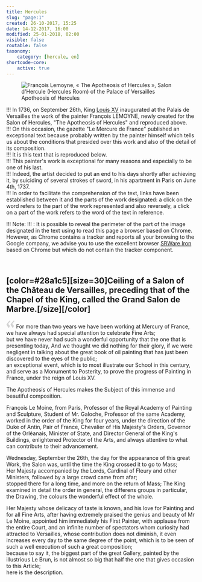 ```yaml
---
title: Hercules
slug: "page:1"
created: 26-10-2017, 15:25
date: 14-12-2017, 16:00
modified: 25-01-2018, 02:00
visible: false
routable: false
taxonomy:
    category: [hercule, en]
shortcode-core:
    active: true
---
```

<figure><picture>
<source
media="(min-width: 959px)"
sizes="(max-width: 767px) 98vw, (min-width: 959px) 50vw, 86vw"
srcset="
/user/sites/docs/pages/01.home/02.versailles/01.palais/01.hercule/01.hercule_1/hercule-640.webp 640w,
/user/sites/docs/pages/01.home/02.versailles/01.palais/01.hercule/01.hercule_1/hercule_700x573.webp 700w,
/user/sites/docs/pages/01.home/02.versailles/01.palais/01.hercule/01.hercule_1/hercule-840.webp 840w,
/user/sites/docs/pages/01.home/02.versailles/01.palais/01.hercule/01.hercule_1/hercule-1280.webp 1280w,
/user/sites/docs/pages/01.home/02.versailles/01.palais/01.hercule/01.hercule_1/hercule-1600.webp 1600w,
/user/sites/docs/pages/01.home/02.versailles/01.palais/01.hercule/01.hercule_1/hercule-1920.webp 1920w"
type="image/webp" />
<source
sizes="(max-width: 767px) 98vw, (min-width: 959px) 50vw, 86vw"
srcset="
/user/sites/docs/pages/01.home/02.versailles/01.palais/01.hercule/01.hercule_1/hercule-focus-280.webp 280w,
/user/sites/docs/pages/01.home/02.versailles/01.palais/01.hercule/01.hercule_1/hercule-focus-380.webp 380w,
/user/sites/docs/pages/01.home/02.versailles/01.palais/01.hercule/01.hercule_1/hercule-focus-480.webp 480w,
/user/sites/docs/pages/01.home/02.versailles/01.palais/01.hercule/01.hercule_1/hercule-focus-640.webp 640w,
/user/sites/docs/pages/01.home/02.versailles/01.palais/01.hercule/01.hercule_1/hercule-focus_700x573.webp 700w,
/user/sites/docs/pages/01.home/02.versailles/01.palais/01.hercule/01.hercule_1/hercule-focus-840.webp 840w"
type="image/webp" />
<source
media="(min-width: 959px)"
sizes="(max-width: 767px) 98vw, (min-width: 959px) 50vw, 86vw"
srcset="
/user/sites/docs/pages/01.home/02.versailles/01.palais/01.hercule/01.hercule_1/hercule-640.jpg 640w,
/user/sites/docs/pages/01.home/02.versailles/01.palais/01.hercule/01.hercule_1/hercule_700x562.jpg 700w,
/user/sites/docs/pages/01.home/02.versailles/01.palais/01.hercule/01.hercule_1/hercule-840.jpg 840w,
/user/sites/docs/pages/01.home/02.versailles/01.palais/01.hercule/01.hercule_1/hercule-1280.jpg 1280w,
/user/sites/docs/pages/01.home/02.versailles/01.palais/01.hercule/01.hercule_1/hercule-1600.jpg 1600w,
/user/sites/docs/pages/01.home/02.versailles/01.palais/01.hercule/01.hercule_1/hercule-1920.jpg 1920w" />
<img src="/user/sites/docs/pages/01.home/02.versailles/01.palais/01.hercule/01.hercule_1/hercule-focus_700x562.jpg" alt="François Lemoyne, « The Apotheosis of Hercules », Salon d'Hercule (Hercules Room) of the Palace of Versailles" title="François Lemoyne, « The Apotheosis of Hercules », Salon d'Hercule (Hercules Room) of the Palace of Versailles"
sizes="(max-width: 767px) 98vw, (min-width: 959px) 50vw, 86vw"
srcset="
/user/sites/docs/pages/01.home/02.versailles/01.palais/01.hercule/01.hercule_1/hercule-focus-280.jpg 280w,
/user/sites/docs/pages/01.home/02.versailles/01.palais/01.hercule/01.hercule_1/hercule-focus-380.jpg 380w,
/user/sites/docs/pages/01.home/02.versailles/01.palais/01.hercule/01.hercule_1/hercule-focus-480.jpg 480w,
/user/sites/docs/pages/01.home/02.versailles/01.palais/01.hercule/01.hercule_1/hercule-focus-640.jpg 640w,
/user/sites/docs/pages/01.home/02.versailles/01.palais/01.hercule/01.hercule_1/hercule-focus_700x562.jpg 700w,
/user/sites/docs/pages/01.home/02.versailles/01.palais/01.hercule/01.hercule_1/hercule-focus-840.jpg 840w" />
</picture><figcaption>Apotheosis of Hercules</figcaption></figure>

!!! In 1736, on September 26th, King [Louis XV][1] inaugurated at the Palais de Versailles the work of the painter François LEMOYNE, newly created for the Salon of Hercules, "The Apotheosis of Hercules" and reproduced above.  
!!! On this occasion, the gazette "Le Mercure de France" published an exceptional text because probably written by the painter himself which tells us about the conditions that presided over this work and also of the detail of its composition.  
!!! It is this text that is reproduced below.  
!!! This painter's work is exceptional for many reasons and especially to be one of his last.   
!!! Indeed, the artist decided to put an end to his days shortly after achieving it, by suiciding of several strokes of sword, in his apartment in Paris on June 4th, 1737.  
!!! In order to facilitate the comprehension of the text, links have been established between it and the parts of the work designated: a click on the word refers to the part of the work represented and also reversely, a click on a part of the work refers to the word of the text in reference.

!!! Note:
!!! : It is possible to reveal the perimeter of the part of the image designated in the text using to read this page a browser based on Chrome. However, as Chrome contains a tracker and reports all your browsing to the Google company, we advise you to use the excellent browser [SRWare Iron][3] based on Chrome but which do not contain the tracker component.

<br>

## [color=#28a1c5][size=30]**Ceiling of a Salon of the Château de Versailles, preceding that of the Chapel of the King, called the Grand Salon de Marbre.**[/size][/color]  

<span><svg xmlns="http://www.w3.org/2000/svg" width="22px" height="22px" viewBox="0 0 78 78" fill="lightgrey" opacity="1"><path d="M76.5 9.0009L57.0898 32.605c-.88226 1.10283-.88226 1.54397-.88226 1.76454 0 1.10286 1.76455 3.30857 2.8674 4.632l13.0167 14.99877L61.50123 74.9545 50.4727 59.51456c-2.87047-3.97028-10.80793-15.88413-10.80793-19.19267 0-1.76458.6617-2.4263 6.6171-9.7051C60.8395 12.74754 63.04522 10.98297 70.98575 3.0455L76.5 9.00092zm-38.16172 0L18.9281 32.605c-.88228 1.10283-.88228 1.54397-.88228 1.76454 0 1.10286 1.76457 3.30857 2.86742 4.632L33.92688 54.0003 23.3395 74.9545 12.30793 59.51456C9.44053 55.54428 1.5 43.63043 1.5 40.3219c0-1.76458.6617-2.4263 6.6171-9.7051C22.67475 12.74754 24.88043 10.98297 32.82097 3.0455l5.51732 5.9554z"/></svg></span> 
For more than two years we have been working at Mercury of France, 
we have always had special attention to celebrate Fine Arts;  
but we have never had such a wonderful opportunity that the one that is presenting today, 
And we thought we did nothing for their glory, if we were negligent in talking about the great book of oil painting that has just been discovered to the eyes of the public;  
an exceptional event, which is to most illustrate our School in this century, and serve as a Monument to Posterity, to prove the progress of Painting in France, under the reign of Louis XV.

The Apotheosis of Hercules makes the Subject of this immense and beautiful composition.

François Le Moine, from Paris, Professor of the Royal Academy of Painting and Sculpture, Student of Mr. Galoche, Professor of the same Academy, worked in the order of the King for four years, under the direction of the Duke of Antin, Pair of France, Chevalier of His Majesty's Orders, Governor of the Orléanais, Minister of State, and Director General of the King's Buildings, enlightened Protector of the Arts, and always attentive to what can contribute to their advancement.

Wednesday, September the 26th, the day for the appearance of this great Work, the Salon was, until the time the King crossed it to go to Mass;  
Her Majesty accompanied by the Lords, Cardinal of Fleury and other Ministers, followed by a large crowd came from afar;  
stopped there for a long time, and more on the return of Mass;
The King examined in detail the order in general, the differens groups in particular, the Drawing, the colours the wonderful effect of the whole.

Her Majesty whose delicacy of taste is known, and his love for Painting and for all Fine Arts, 
after having extremely praised the genius and beauty of Mr Le Moine, 
appointed him immediately his First Painter, with applause from the entire Court, and an infinite number of spectators whom curiosity had attracted to Versailles, 
whose contribution does not diminish, it even increases every day to the same degree of the point, which is to be seen of such a well execution of such a great composition;  
because to say it, the biggest part of the great Gallery, painted by the illustrious Le Brun, is not almost so big that half the one that gives occasion to this Article;  
here is the description.

[1]: https://en.wikipedia.org/wiki/Louis_XV_of_France "https://en.wikipedia.org/wiki/Louis XV of France"

[3]: https://www.srware.net/en/software_srware_iron_download.php "https://www.srware.net/en/software_srware_iron_download.php"